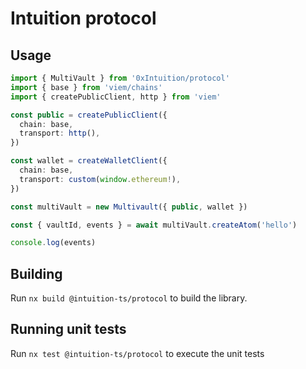 # Intuition protocol

## Usage

```typescript
import { MultiVault } from '0xIntuition/protocol'
import { base } from 'viem/chains'
import { createPublicClient, http } from 'viem'

const public = createPublicClient({
  chain: base,
  transport: http(),
})

const wallet = createWalletClient({
  chain: base,
  transport: custom(window.ethereum!),
})

const multiVault = new Multivault({ public, wallet })

const { vaultId, events } = await multiVault.createAtom('hello')

console.log(events)
```

## Building

Run `nx build @intuition-ts/protocol` to build the library.

## Running unit tests

Run `nx test @intuition-ts/protocol` to execute the unit tests
